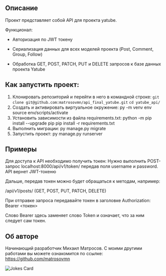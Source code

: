 ## Описание
Проект представляет собой API для проекта yatube.

Функционал:

* Авторизация по JWT токену

* Сериализация данных для всех моделей проекта (Post, Comment, Group, Follow)

* Обработка GET, POST, PATCH, PUT и DELETE запросов к базе данных проекта Yatube

## Как запустить проект:
1. Клонировать репозиторий и перейти в него в командной строке:
```git clone git@github.com:matrosovmn/api_final_yatube.git```
`cd yatube_api/`
2. Cоздать и активировать виртуальное окружение:
py -m venv env
source env/scripts/activate
3. Установить зависимости из файла requirements.txt:
python -m pip install --upgrade pip
pip install -r requirements.txt
4. Выполнить миграции:
py manage.py migrate
5. Запустить проект:
py manage.py runserver

## Примеры
Для доступа к API необходимо получить токен: Нужно выполнить POST-запрос localhost:8000/api/v1/token/ передав поля username и password. API вернет JWT-токеню

Дальше, передав токен можно будет обращаться к методам, например:

/api/v1/posts/ (GET, POST, PUT, PATCH, DELETE)

При отправке запроса передавайте токен в заголовке Authorization: Bearer <токен>

Слово Bearer здесь заменяет слово Token и означает, что за ним следует сам токен.

## Об авторе
Начинающий разработчик Михаил Матросов. С моими другими работами вы можете ознакомится по ссылке: https://github.com/matrosovmn

![Jokes Card](https://readme-jokes.vercel.app/api)
